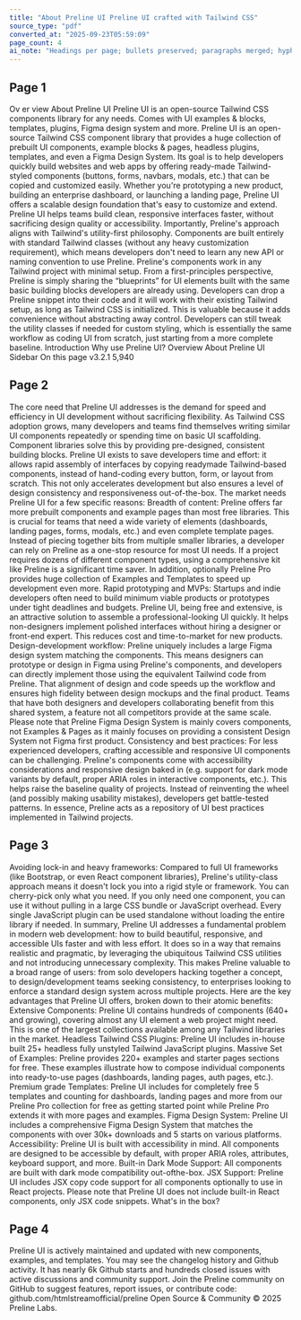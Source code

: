 ```yaml
---
title: "About Preline UI Preline UI crafted with Tailwind CSS"
source_type: "pdf"
converted_at: "2025-09-23T05:59:09"
page_count: 4
ai_note: "Headings per page; bullets preserved; paragraphs merged; hyphenated wraps fixed."
---
```


## Page 1
Ov er view About Preline UI Preline UI is an open-source Tailwind CSS components library for any needs. Comes with UI examples & blocks, templates, plugins, Figma design system and more. Preline UI is an open-source Tailwind CSS component library that provides a huge collection of prebuilt UI components, example blocks & pages, headless plugins, templates, and even a Figma Design System. Its goal is to help developers quickly build websites and web apps by offering ready-made Tailwind-styled components (buttons, forms, navbars, modals, etc.) that can be copied and customized easily. Whether you're prototyping a new product, building an enterprise dashboard, or launching a landing page, Preline UI offers a scalable design foundation that's easy to customize and extend. Preline UI helps teams build clean, responsive interfaces faster, without sacrificing design quality or accessibility. Importantly, Preline's approach aligns with Tailwind's utility-first philosophy. Components are built entirely with standard Tailwind classes (without any heavy customization requirement), which means developers don't need to learn any new API or naming convention to use Preline. Preline's components work in any Tailwind project with minimal setup. From a first-principles perspective, Preline is simply sharing the “blueprints” for UI elements built with the same basic building blocks developers are already using. Developers can drop a Preline snippet into their code and it will work with their existing Tailwind setup, as long as Tailwind CSS is initialized. This is valuable because it adds convenience without abstracting away control. Developers can still tweak the utility classes if needed for custom styling, which is essentially the same workflow as coding UI from scratch, just starting from a more complete baseline. Introduction Why use Preline UI? Overview About Preline UI Sidebar On this page v3.2.1 5,940

## Page 2
The core need that Preline UI addresses is the demand for speed and efficiency in UI development without sacrificing flexibility. As Tailwind CSS adoption grows, many developers and teams find themselves writing similar UI components repeatedly or spending time on basic UI scaffolding. Component libraries solve this by providing pre-designed, consistent building blocks. Preline UI exists to save developers time and effort: it allows rapid assembly of interfaces by copying readymade Tailwind-based components, instead of hand-coding every button, form, or layout from scratch. This not only accelerates development but also ensures a level of design consistency and responsiveness out-of-the-box. The market needs Preline UI for a few specific reasons: Breadth of content: Preline offers far more prebuilt components and example pages than most free libraries. This is crucial for teams that need a wide variety of elements (dashboards, landing pages, forms, modals, etc.) and even complete template pages. Instead of piecing together bits from multiple smaller libraries, a developer can rely on Preline as a one-stop resource for most UI needs. If a project requires dozens of different component types, using a comprehensive kit like Preline is a significant time saver. In addition, optionally Preline Pro provides huge collection of Examples and Templates to speed up development even more. Rapid prototyping and MVPs: Startups and indie developers often need to build minimum viable products or prototypes under tight deadlines and budgets. Preline UI, being free and extensive, is an attractive solution to assemble a professional-looking UI quickly. It helps non-designers implement polished interfaces without hiring a designer or front-end expert. This reduces cost and time-to-market for new products. Design-development workflow: Preline uniquely includes a large Figma design system matching the components. This means designers can prototype or design in Figma using Preline's components, and developers can directly implement those using the equivalent Tailwind code from Preline. That alignment of design and code speeds up the workflow and ensures high fidelity between design mockups and the final product. Teams that have both designers and developers collaborating benefit from this shared system, a feature not all competitors provide at the same scale. Please note that Preline Figma Design System is mainly covers components, not Examples & Pages as it mainly focuses on providing a consistent Design System not Figma first product. Consistency and best practices: For less experienced developers, crafting accessible and responsive UI components can be challenging. Preline's components come with accessibility considerations and responsive design baked in (e.g. support for dark mode variants by default, proper ARIA roles in interactive components, etc.). This helps raise the baseline quality of projects. Instead of reinventing the wheel (and possibly making usability mistakes), developers get battle-tested patterns. In essence, Preline acts as a repository of UI best practices implemented in Tailwind projects.

## Page 3
Avoiding lock-in and heavy frameworks: Compared to full UI frameworks (like Bootstrap, or even React component libraries), Preline's utility-class approach means it doesn't lock you into a rigid style or framework. You can cherry-pick only what you need. If you only need one component, you can use it without pulling in a large CSS bundle or JavaScript overhead. Every single JavaScript plugin can be used standalone without loading the entire library if needed. In summary, Preline UI addresses a fundamental problem in modern web development: how to build beautiful, responsive, and accessible UIs faster and with less effort. It does so in a way that remains realistic and pragmatic, by leveraging the ubiquitous Tailwind CSS utilities and not introducing unnecessary complexity. This makes Preline valuable to a broad range of users: from solo developers hacking together a concept, to design/development teams seeking consistency, to enterprises looking to enforce a standard design system across multiple projects. Here are the key advantages that Preline UI offers, broken down to their atomic benefits: Extensive Components: Preline UI contains hundreds of components (640+ and growing), covering almost any UI element a web project might need. This is one of the largest collections available among any Tailwind libraries in the market. Headless Tailwind CSS Plugins: Preline UI includes in-house built 25+ headless fully unstyled Tailwind JavaScript plugins. Massive Set of Examples: Preline provides 220+ examples and starter pages sections for free. These examples illustrate how to compose individual components into ready-to-use pages (dashboards, landing pages, auth pages, etc.). Premium grade Templates: Preline UI includes for completely free 5 templates and counting for dashboards, landing pages and more from our Preline Pro collection for free as getting started point while Preline Pro extends it with more pages and examples. Figma Design System: Preline UI includes a comprehensive Figma Design System that matches the components with over 30k+ downloads and 5 starts on various platforms. Accessibility: Preline UI is built with accessibility in mind. All components are designed to be accessible by default, with proper ARIA roles, attributes, keyboard support, and more. Built-in Dark Mode Support: All components are built with dark mode compatibility out-ofthe-box. JSX Support: Preline UI includes JSX copy code support for all components optionally to use in React projects. Please note that Preline UI does not include built-in React components, only JSX code snippets. What's in the box?

## Page 4
Preline UI is actively maintained and updated with new components, examples, and templates. You may see the changelog history and Github activity. It has nearly 6k Github starts and hundreds closed issues with active discussions and community support. Join the Preline community on GitHub to suggest features, report issues, or contribute code: github.com/htmlstreamofficial/preline Open Source & Community © 2025 Preline Labs.
